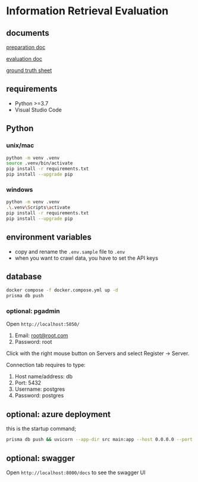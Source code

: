 # Information Retrieval Evaluation

## documents

[preparation doc](https://docs.google.com/document/d/1CyZr6BCO7HAJkWeOlmOVO5_PjgciXi6qZNcJ2JwUiyE/edit?usp=sharing)

[evaluation doc](https://docs.google.com/document/d/1RlGlw1xzIZ5iDCYKw6M5eYVcVZCS67_rZi2n-odH48c/edit?usp=sharing)

[ground truth sheet](https://docs.google.com/spreadsheets/d/1wl72UrtBVSqMwfYwsJgIb21gftcBTYMtiB67N0tCS7A/edit?usp=sharing)

## requirements

* Python >=3.7
* Visual Studio Code

## Python

### unix/mac
```bash
python -m venv .venv
source .venv/bin/activate
pip install -r requirements.txt
pip install --upgrade pip
```

### windows
```bash
python -m venv .venv
.\.venv\Scripts\activate
pip install -r requirements.txt
pip install --upgrade pip
```

## environment variables
* copy and rename the `.env.sample` file to `.env`
* when you want to crawl data, you have to set the API keys

## database 
```bash
docker compose -f docker.compose.yml up -d
prisma db push
```

### optional: pgadmin
Open `http://localhost:5050/`
1) Email: root@root.com
2) Password: root

Click with the right mouse button on Servers and select Register -> Server.

Connection tab requires to type:
1) Host name/address: db
2) Port: 5432
3) Username: postgres
4) Password: postgres

## optional: azure deployment
this is the startup command;
```bash
prisma db push && uvicorn --app-dir src main:app --host 0.0.0.0 --port 8000
```

## optional: swagger
Open `http://localhost:8000/docs` to see the swagger UI